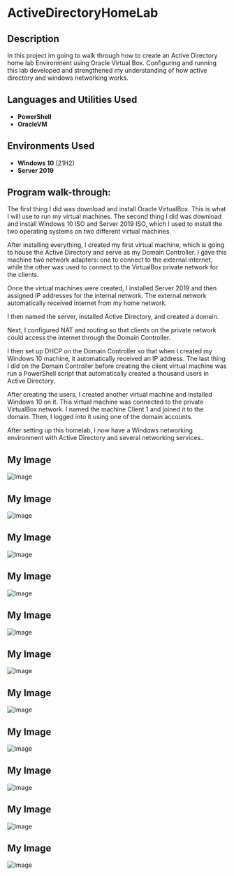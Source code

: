 <h1>ActiveDirectoryHomeLab</h1>



<h2>Description</h2>
In this project im going to walk through how to create an Active Directory home lab Environment using Oracle Virtual Box. Configuring and running this lab developed and strengthened my understanding of how active directory and windows networking works.
<br />


<h2>Languages and Utilities Used</h2>

- <b>PowerShell</b> 
- <b>OracleVM</b>

<h2>Environments Used </h2>

- <b>Windows 10</b> (21H2)
- <b>Server 2019</b>
<h2>Program walk-through:</h2>

<html lang="en">
<head>
    <meta charset="UTF-8">
    <meta name="viewport" content="width=device-width, initial-scale=1.0">
    
</head>
<body>
    <p>The first thing I did was download and install Oracle VirtualBox. This is what I will use to run my virtual machines. The second thing I did was download and install Windows 10 ISO and Server 2019 ISO, which I used to install the two operating systems on two different virtual machines.

After installing everything, I created my first virtual machine, which is going to house the Active Directory and serve as my Domain Controller. I gave this machine two network adapters: one to connect to the external internet, while the other was used to connect to the VirtualBox private network for the clients.

Once the virtual machines were created, I installed Server 2019 and then assigned IP addresses for the internal network. The external network automatically received internet from my home network.

I then named the server, installed Active Directory, and created a domain.

Next, I configured NAT and routing so that clients on the private network could access the internet through the Domain Controller.

I then set up DHCP on the Domain Controller so that when I created my Windows 10 machine, it automatically received an IP address. The last thing I did on the Domain Controller before creating the client virtual machine was run a PowerShell script that automatically created a thousand users in Active Directory.

After creating the users, I created another virtual machine and installed Windows 10 on it. This virtual machine was connected to the private VirtualBox network. I named the machine Client 1 and joined it to the domain. Then, I logged into it using one of the domain accounts.

After setting up this homelab, I now have a Windows networking environment with Active Directory and several networking services..</p>

  



<h2>My Image</h2>
    <img src="https://i.imgur.com/U4tNDoC.jpeg" alt="Image" style="max-width:100%; height:auto;">
</body>
</html>



<h2>My Image</h2>
    <img src="https://i.imgur.com/To1pmsu.jpeg" alt="Image" style="max-width:100%; height:auto;">
</body>
</html>


 <h2>My Image</h2>
    <img src="https://i.imgur.com/oerqtKb.jpeg" alt="Image" style="max-width:100%; height:auto;">
</body>
</html>


<h2>My Image</h2>
    <img src="https://i.imgur.com/bYb8dY7.jpeg" alt="Image" style="max-width:100%; height:auto;">
</body>
</html>



<h2>My Image</h2>
    <img src="https://i.imgur.com/wrlBm9T.jpeg" alt="Image" style="max-width:100%; height:auto;">
</body>
</html>



<h2>My Image</h2>
    <img src="https://i.imgur.com/DmQFvHx.jpeg" alt="Image" style="max-width:100%; height:auto;">
</body>
</html>


<h2>My Image</h2>
    <img src="https://i.imgur.com/UYh7BOH.jpeg" alt="Image" style="max-width:100%; height:auto;">
</body>
</html>


<h2>My Image</h2>
    <img src="https://i.imgur.com/FV8VGAR.jpeg" alt="Image" style="max-width:100%; height:auto;">
</body>
</html>


<h2>My Image</h2>
    <img src="https://i.imgur.com/CJlVyJm.jpeg" alt="Image" style="max-width:100%; height:auto;">
</body>
</html>



<h2>My Image</h2>
    <img src="https://i.imgur.com/UdF2JSG.jpeg" alt="Image" style="max-width:100%; height:auto;">
</body>
</html>


<h2>My Image</h2>
    <img src="https://i.imgur.com/3dSJkvZ.jpeg" alt="Image" style="max-width:100%; height:auto;">
</body>
</html>
